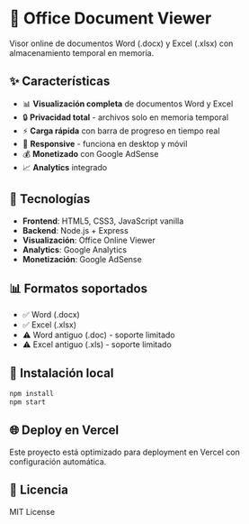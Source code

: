 # 📄 Office Document Viewer

Visor online de documentos Word (.docx) y Excel (.xlsx) con almacenamiento temporal en memoria.

## ✨ Características

- 📊 **Visualización completa** de documentos Word y Excel
- 🔒 **Privacidad total** - archivos solo en memoria temporal
- ⚡ **Carga rápida** con barra de progreso en tiempo real
- 📱 **Responsive** - funciona en desktop y móvil
- 💰 **Monetizado** con Google AdSense
- 📈 **Analytics** integrado

## 🚀 Tecnologías

- **Frontend**: HTML5, CSS3, JavaScript vanilla
- **Backend**: Node.js + Express
- **Visualización**: Office Online Viewer
- **Analytics**: Google Analytics
- **Monetización**: Google AdSense

## 📊 Formatos soportados

- ✅ Word (.docx)
- ✅ Excel (.xlsx)
- ⚠️ Word antiguo (.doc) - soporte limitado
- ⚠️ Excel antiguo (.xls) - soporte limitado

## 🔧 Instalación local

```bash
npm install
npm start
```

## 🌐 Deploy en Vercel

Este proyecto está optimizado para deployment en Vercel con configuración automática.

## 📝 Licencia

MIT License
